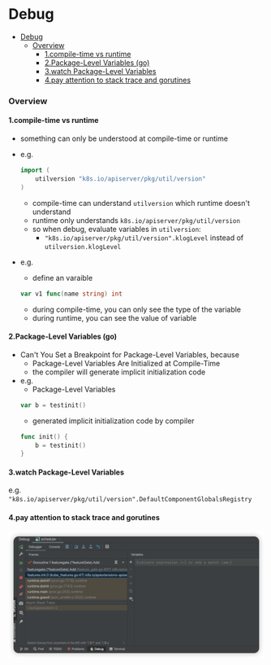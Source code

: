 # Debug


<!-- @import "[TOC]" {cmd="toc" depthFrom=1 depthTo=6 orderedList=false} -->

<!-- code_chunk_output -->

- [Debug](#debug)
    - [Overview](#overview)
      - [1.compile-time vs runtime](#1compile-time-vs-runtime)
      - [2.Package-Level Variables (go)](#2package-level-variables-go)
      - [3.watch Package-Level Variables](#3watch-package-level-variables)
      - [4.pay attention to stack trace and gorutines](#4pay-attention-to-stack-trace-and-gorutines)

<!-- /code_chunk_output -->


### Overview

#### 1.compile-time vs runtime

* something can only be understood at compile-time or runtime
* e.g.
    ```go
    import (
        utilversion "k8s.io/apiserver/pkg/util/version"
    )
    ```
    * compile-time can understand `utilversion` which runtime doesn't understand
    * runtime only understands `k8s.io/apiserver/pkg/util/version`
    * so when debug, evaluate variables in `utilversion`:
        * `"k8s.io/apiserver/pkg/util/version".klogLevel` instead of `utilversion.klogLevel`

* e.g.
    * define an varaible
    ```go
    var v1 func(name string) int
    ```
    * during compile-time, you can only see the type of the variable
    * during runtime, you can see the value of variable

#### 2.Package-Level Variables (go) 
* Can't You Set a Breakpoint for Package-Level Variables, because
    * Package-Level Variables Are Initialized at Compile-Time
    * the compiler will generate implicit initialization code
* e.g.
    * Package-Level Variables
    ```go
    var b = testinit()
    ```
    * generated implicit initialization code by compiler
    ```go
    func init() {
        b = testinit()
    }
    ```

#### 3.watch Package-Level Variables
e.g. `"k8s.io/apiserver/pkg/util/version".DefaultComponentGlobalsRegistry`

#### 4.pay attention to stack trace and gorutines
![](./imgs/dg_03.png)